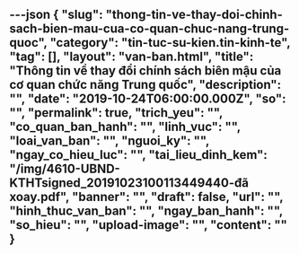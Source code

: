 ---json
{
    "slug": "thong-tin-ve-thay-doi-chinh-sach-bien-mau-cua-co-quan-chuc-nang-trung-quoc",
    "category": "tin-tuc-su-kien.tin-kinh-te",
    "tag": [],
    "layout": "van-ban.html",
    "title": "Thông tin về thay đổi chính sách biên mậu của cơ quan chức năng Trung quốc",
    "description": "",
    "date": "2019-10-24T06:00:00.000Z",
    "so": "",
    "permalink": true,
    "trich_yeu": "",
    "co_quan_ban_hanh": "",
    "linh_vuc": "",
    "loai_van_ban": "",
    "nguoi_ky": "",
    "ngay_co_hieu_luc": "",
    "tai_lieu_dinh_kem": "/img/4610-UBND-KTHTsigned_20191023100113449440-đã xoay.pdf",
    "banner": "",
    "draft": false,
    "url": "",
    "hinh_thuc_van_ban": "",
    "ngay_ban_hanh": "",
    "so_hieu": "",
    "upload-image": "",
    "__content__": ""
}
---

